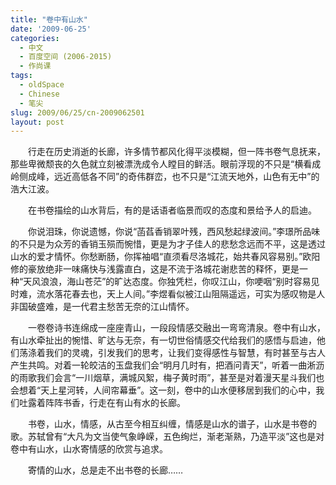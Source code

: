 ```yaml
---
title: "卷中有山水"
date: '2009-06-25'
categories:
  - 中文
  - 百度空间 (2006-2015)
  - 作尚课
tags:
  - oldSpace
  - Chinese
  - 笔尖
slug: 2009/06/25/cn-2009062501
layout: post
---
```

　　行走在历史消逝的长廊，许多情节都风化得平淡模糊，但一阵书卷气息抚来，那些卑微颓丧的久色就立刻被漂洗成令人瞠目的鲜活。眼前浮现的不只是“横看成岭侧成峰，远近高低各不同”的奇伟群峦，也不只是“江流天地外，山色有无中”的浩大江波。

　　在书卷描绘的山水背后，有的是话语者临景而叹的态度和景给予人的启迪。

　　你说泪珠，你说遗憾，你说“菡萏香销翠叶残，西风愁起绿波间。”李璟所品味的不只是为众芳的香销玉殒而惋惜，更是为才子佳人的悲愁念远而不平，这是透过山水的爱才情怀。你愁断肠，你挥袖唱“直须看尽洛城花，始共春风容易别。”欧阳修的豪放绝非一味痛快与浅露直白，这是不流于洛城花谢悲苦的释怀，更是一种“天风浪浪，海山苍茫”的旷达态度。你独凭栏，你叹江山，你哽咽“别时容易见时难，流水落花春去也，天上人间。”李煜看似被江山阻隔遥远，可实为感叹物是人非国破盛难，是一代君主愁苦无奈的江山情怀。

　　一卷卷诗书连绵成一座座青山，一段段情感交融出一弯弯清泉。卷中有山水，有山水牵扯出的惋惜、旷达与无奈，有一切世俗情感交代给我们的感悟与启迪，他们荡涤着我们的灵魂，引发我们的思考，让我们变得感性与智慧，有时甚至与古人产生共鸣。对着一轮皎洁的玉盘我们会“明月几时有，把酒问青天”，听着一曲淅沥的雨歌我们会言“一川烟草，满城风絮，梅子黄时雨”，甚至是对着漫天星斗我们也会想着“天上星河转，人间帘幕垂”。这一刻，卷中的山水便移居到我们的心中，我们吐露着阵阵书香，行走在有山有水的长廊。

　　书卷，山水，情感，从古至今相互纠缠，情感是山水的谱子，山水是书卷的歌。苏轼曾有“大凡为文当使气象峥嵘，五色绚烂，渐老渐熟，乃造平淡”这也是对卷中有山水，山水寄情感的欣赏与追求。

　　寄情的山水，总是走不出书卷的长廊……